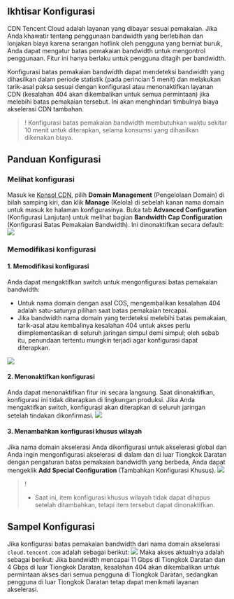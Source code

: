 
## Ikhtisar Konfigurasi

CDN Tencent Cloud adalah layanan yang dibayar sesuai pemakaian. Jika Anda khawatir tentang penggunaan bandwidth yang berlebihan dan lonjakan biaya karena serangan hotlink oleh pengguna yang berniat buruk, Anda dapat mengatur batas pemakaian bandwidth untuk mengontrol penggunaan. Fitur ini hanya berlaku untuk pengguna ditagih per bandwidth.

Konfigurasi batas pemakaian bandwidth dapat mendeteksi bandwidth yang dihasilkan dalam periode statistik (pada perincian 5 menit) dan melakukan tarik-asal paksa sesuai dengan konfigurasi atau menonaktifkan layanan CDN (kesalahan 404 akan dikembalikan untuk semua permintaan) jika melebihi batas pemakaian tersebut. Ini akan menghindari timbulnya biaya akselerasi CDN tambahan.

>! Konfigurasi batas pemakaian bandwidth membutuhkan waktu sekitar 10 menit untuk diterapkan, selama konsumsi yang dihasilkan dikenakan biaya.

## Panduan Konfigurasi
### Melihat konfigurasi
Masuk ke [Konsol CDN](https://console.cloud.tencent.com/cdn), pilih **Domain Management** (Pengelolaan Domain) di bilah samping kiri, dan klik **Manage** (Kelola) di sebelah kanan nama domain untuk masuk ke halaman konfigurasinya. Buka tab **Advanced Configuration** (Konfigurasi Lanjutan) untuk melihat bagian **Bandwidth Cap Configuration** (Konfigurasi Batas Pemakaian Bandwidth). Ini dinonaktifkan secara default:
![](https://main.qcloudimg.com/raw/2dc4d64a3c1f4054471a31681c19765e.png)
### Memodifikasi konfigurasi
#### 1. Memodifikasi konfigurasi
Anda dapat mengaktifkan switch untuk mengonfigurasi batas pemakaian bandwidth:
- Untuk nama domain dengan asal COS, mengembalikan kesalahan 404 adalah satu-satunya pilihan saat batas pemakaian tercapai.
- Jika bandwidth nama domain yang terdeteksi melebihi batas pemakaian, tarik-asal atau kembalinya kesalahan 404 untuk akses perlu diimplementasikan di seluruh jaringan simpul demi simpul; oleh sebab itu, penundaan tertentu mungkin terjadi agar konfigurasi dapat diterapkan.

![](https://main.qcloudimg.com/raw/7520963775f790d2adaf588b9418bd7c.png)

#### 2. Menonaktifkan konfigurasi
Anda dapat menonaktifkan fitur ini secara langsung. Saat dinonaktifkan, konfigurasi ini tidak diterapkan di lingkungan produksi. Jika Anda mengaktifkan switch, konfigurasi akan diterapkan di seluruh jaringan setelah tindakan dikonfirmasi.
![](https://main.qcloudimg.com/raw/1a18d747e269347c90aa17f116601509.png)

#### 3. Menambahkan konfigurasi khusus wilayah
Jika nama domain akselerasi Anda dikonfigurasi untuk akselerasi global dan Anda ingin mengonfigurasi akselerasi di dalam dan di luar Tiongkok Daratan dengan pengaturan batas pemakaian bandwidth yang berbeda, Anda dapat mengeklik **Add Special Configuration** (Tambahkan Konfigurasi Khusus).
![](https://main.qcloudimg.com/raw/ee63c14e4bcbd38899e8d9c063499db9.png)

>!
>
>- Saat ini, item konfigurasi khusus wilayah tidak dapat dihapus setelah ditambahkan, tetapi item tersebut dapat dinonaktifkan.


## Sampel Konfigurasi
Jika konfigurasi batas pemakaian bandwidth dari nama domain akselerasi `cloud.tencent.com` adalah sebagai berikut:
![](https://main.qcloudimg.com/raw/772256e11f3c1c9a85ae9cc57315c4f6.png)
Maka akses aktualnya adalah sebagai berikut:
Jika bandwidth mencapai 11 Gbps di Tiongkok Daratan dan 4 Gbps di luar Tiongkok Daratan, kesalahan 404 akan dikembalikan untuk permintaan akses dari semua pengguna di Tiongkok Daratan, sedangkan pengguna di luar Tiongkok Daratan tetap dapat menikmati layanan akselerasi.

